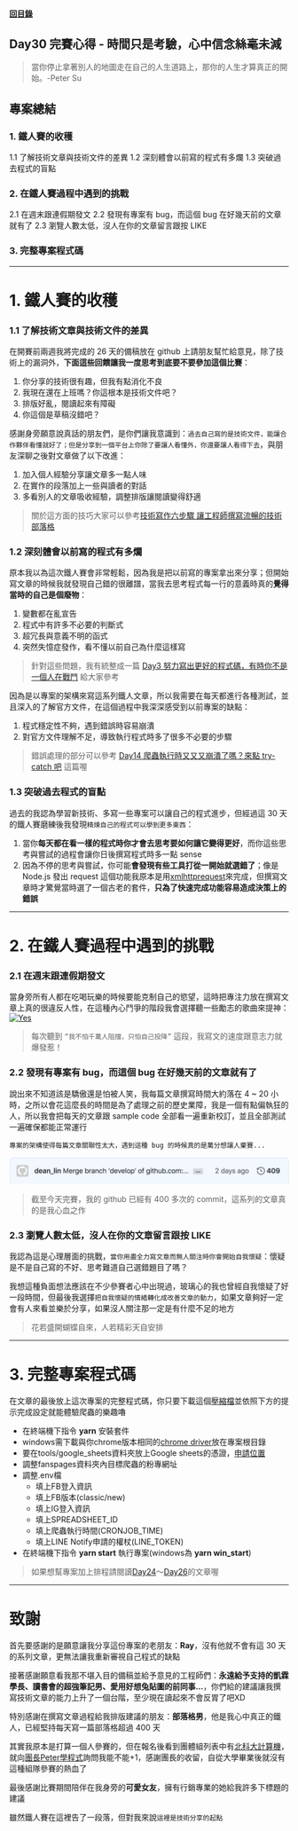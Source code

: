 #### [回目錄](../README.md)
## Day30 完賽心得 - 時間只是考驗，心中信念絲毫未減

>當你停止拿著別人的地圖走在自己的人生道路上，那你的人生才算真正的開始。-Peter Su

專案總結
----
### 1. 鐵人賽的收穫
1.1 了解技術文章與技術文件的差異
1.2 深刻體會以前寫的程式有多爛
1.3 突破過去程式的盲點

### 2. 在鐵人賽過程中遇到的挑戰
2.1 在週末跟連假期發文
2.2 發現有專案有 bug，而這個 bug 在好幾天前的文章就有了
2.3 瀏覽人數太低，沒人在你的文章留言跟按 LIKE

### 3. 完整專案程式碼

----

# 1. 鐵人賽的收穫
### 1.1 了解技術文章與技術文件的差異
在開賽前兩週我將完成的 26 天的備稿放在 github 上請朋友幫忙給意見，除了技術上的漏洞外，**下面這些回饋讓我一度思考到底要不要參加這個比賽**：
1. 你分享的技術很有趣，但我有點消化不良
2. 我現在還在上班嗎？你這根本是技術文件吧？
3. 排版好亂，閱讀起來有障礙
4. 你這個是草稿沒錯吧？

感謝身旁願意說真話的朋友們，是你們讓我意識到：`過去自己寫的是技術文件，能讓合作夥伴看懂就好了；但是分享到一個平台上你除了要讓人看懂外，你還要讓人看得下去`，與朋友深聊之後對文章做了以下改進：
1. 加入個人經驗分享讓文章多一點人味
2. 在實作的段落加上一些與讀者的對話
3. 多看別人的文章吸收經驗，調整排版讓閱讀變得舒適

> 關於這方面的技巧大家可以參考[技術寫作六步驟 讓工程師撰寫流暢的技術部落格](https://tw.alphacamp.co/blog/2018-06-14-18352)

### 1.2 深刻體會以前寫的程式有多爛
原本我以為這次鐵人賽會非常輕鬆，因為我是把以前寫的專案拿出來分享；但開始寫文章的時候我就發現自己錯的很離譜，當我去思考程式每一行的意義時真的**覺得當時的自己是個廢物**：
1. 變數都在亂宣告
2. 程式中有許多不必要的判斷式
3. 超冗長與意義不明的函式
4. 突然失憶症發作，看不懂以前自己為什麼這樣寫

> 針對這些問題，我有統整成一篇 [Day3 努力寫出更好的程式碼，有時你不是一個人在戰鬥](/day3/README.md) 給大家參考

因為是以專案的架構來寫這系列鐵人文章，所以我需要在每天都進行各種測試，並且深入的了解官方文件，在這個過程中我深深感受到以前專案的缺點：
1. 程式穩定性不夠，遇到錯誤時容易崩潰
2. 對官方文件理解不足，導致執行程式時多了很多不必要的步驟

> 錯誤處理的部分可以參考 [Day14 爬蟲執行時又又又崩潰了嗎？來點 try-catch 吧](/day14/README.md) 這篇喔


### 1.3 突破過去程式的盲點
過去的我認為學習新技術、多寫一些專案可以讓自己的程式進步，但經過這 30 天的鐵人賽磨練後我發現`精煉自己的程式可以學到更多東西`：
1. 當你**每天都在看一樣的程式時你才會去思考要如何讓它變得更好**，而你這些思考與嘗試的過程會讓你日後撰寫程式時多一點 sense
2. 因為不停的思考與嘗試，你可能**會發現有些工具打從一開始就選錯了**；像是 Node.js 發出 request 這個功能我原本是用[xmlhttprequest](https://www.npmjs.com/package/xmlhttprequest)來完成，但撰寫文章時才驚覺當時選了一個古老的套件，**只為了快速完成功能容易造成決策上的錯誤**

----

# 2. 在鐵人賽過程中遇到的挑戰
### 2.1 在週末跟連假期發文
當身旁所有人都在吃喝玩樂的時候要能克制自己的慾望，這時把專注力放在撰寫文章上真的很違反人性，在這種內心鬥爭的階段我會選擇聽一些勵志的歌曲來提神：  
[![Yes](https://img.youtube.com/vi/w_OfGctVLdE/0.jpg)](https://www.youtube.com/watch?v=w_OfGctVLdE)
> 每次聽到 `“我不怕千萬人阻擋，只怕自己投降”` 這段，我寫文的速度跟意志力就爆發惹！

### 2.2 發現有專案有 bug，而這個 bug 在好幾天前的文章就有了
說出來不知道該是驕傲還是怕被人笑，我每篇文章撰寫時間大約落在 4 ~ 20 小時，之所以會花這麼長的時間是為了處理之前的歷史業障，我是一個有點偏執狂的人，所以我會把每天的文章跟 sample code 全部看一遍重新校訂，並且全部測試一遍確保都能正常運行

`專案的架構使得每篇文章關聯性太大，遇到這種 bug 的時候真的是萬分想讓人棄賽...`

![image](./article_img/commit.png)
> 截至今天完賽，我的 github 已經有 400 多次的 commit，這系列的文章真的是我心血之作

### 2.3 瀏覽人數太低，沒人在你的文章留言跟按 LIKE
我認為這是心理層面的挑戰，`當你用盡全力寫文章而無人關注時你會開始自我懷疑`：懷疑是不是自己寫的不好、思考難道自己選錯題目了嗎？   

我想這種負面想法應該在不少參賽者心中出現過，玻璃心的我也曾經自我懷疑了好一段時間，但最後我選擇`把自我懷疑的情緒轉化成改善文章的動力`，如果文章夠好一定會有人來看並樂於分享，如果沒人關注那一定是有什麼不足的地方
> 花若盛開蝴蝶自來，人若精彩天自安排


----

# 3. 完整專案程式碼
在文章的最後放上這次專案的完整程式碼，你只要下載這個[壓縮檔](https://github.com/dean9703111/ithelp_30days/raw/master/sampleCode/day29_sample_code.zip)並依照下方的提示完成設定就能體驗爬蟲的樂趣嚕
* 在終端機下指令 **yarn** 安裝套件
* windows需下載與你chrome版本相同的[chrome driver](http://chromedriver.storage.googleapis.com/index.html)放在專案根目錄
* 要在tools/google_sheets資料夾放上Google sheets的憑證，[申請位置](https://developers.google.com/sheets/api/quickstart/nodejs) 
* 調整fanspages資料夾內目標爬蟲的粉專網址
* 調整.env檔
    * 填上FB登入資訊
    * 填上FB版本(classic/new)
    * 填上IG登入資訊
    * 填上SPREADSHEET_ID
    * 填上爬蟲執行時間(CRONJOB_TIME)
    * 填上LINE Notify申請的權杖(LINE_TOKEN)
* 在終端機下指令 **yarn start** 執行專案(windows為 **yarn win_start**)
> 如果想幫專案加上排程請閱讀[Day24](/day24/README.md)～[Day26](/day26/README.md)的文章喔

----

# 致謝
首先要感謝的是願意讓我分享這份專案的老朋友：**Ray**，沒有他就不會有這 30 天的系列文章，更無法讓我重新審視自己程式的缺點

接著感謝願意看我那不堪入目的備稿並給予意見的工程師們：**永遠給予支持的凱霖學長、讀書會的超強筆記男、愛用好想兔貼圖的前同事...**，你們給的建議讓我撰寫技術文章的能力上升了一個台階，至少現在讀起來不會反胃了吧XD

特別感謝在撰寫文章過程給我排版建議的朋友：**部落格男**，他是我心中真正的鐵人，已經堅持每天寫一篇部落格超過 400 天

其實我原本是打算一個人參賽的，但在報名後看到團體組列表中有[北科大計算機](https://ithelp.ithome.com.tw/2020-12th-ironman/signup/team/96)，就向[團長Peter學程式](https://ithelp.ithome.com.tw/users/20110850)詢問我能不能+1，感謝團長的收留，自從大學畢業後就沒有這種組隊參賽的熱血了

最後感謝比賽期間陪伴在我身旁的**可愛女友**，擁有行銷專業的她給我許多下標題的建議

雖然鐵人賽在這裡告了一段落，但對我來說`這裡是技術分享的起點`